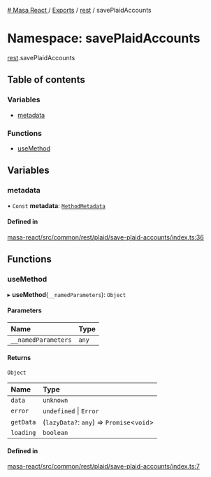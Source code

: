 [# Masa React
](../README.md) / [Exports](../modules.md) / [rest](rest.md) / savePlaidAccounts

# Namespace: savePlaidAccounts

[rest](rest.md).savePlaidAccounts

## Table of contents

### Variables

- [metadata](rest.savePlaidAccounts.md#metadata)

### Functions

- [useMethod](rest.savePlaidAccounts.md#usemethod)

## Variables

### metadata

• `Const` **metadata**: [`MethodMetadata`](../interfaces/rest.MethodMetadata.md)

#### Defined in

[masa-react/src/common/rest/plaid/save-plaid-accounts/index.ts:36](https://github.com/masa-finance/masa-react/blob/9cffd5b/src/common/rest/plaid/save-plaid-accounts/index.ts#L36)

## Functions

### useMethod

▸ **useMethod**(`__namedParameters`): `Object`

#### Parameters

| Name | Type |
| :------ | :------ |
| `__namedParameters` | `any` |

#### Returns

`Object`

| Name | Type |
| :------ | :------ |
| `data` | `unknown` |
| `error` | `undefined` \| `Error` |
| `getData` | (`lazyData?`: `any`) => `Promise`<`void`\> |
| `loading` | `boolean` |

#### Defined in

[masa-react/src/common/rest/plaid/save-plaid-accounts/index.ts:7](https://github.com/masa-finance/masa-react/blob/9cffd5b/src/common/rest/plaid/save-plaid-accounts/index.ts#L7)
